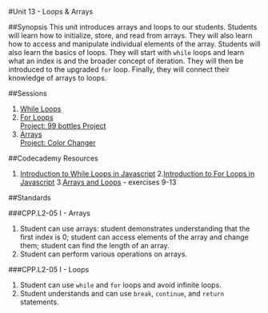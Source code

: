 #Unit 13 - Loops & Arrays

##Synopsis
This unit introduces arrays and loops to our students. Students will learn how to initialize, store, and read from arrays. They will also learn how to access and manipulate individual elements of the array. Students will also learn the basics of loops. They will start with ``while`` loops and learn what an index is and the broader concept of iteration. They will then be introduced to the upgraded ``for`` loop. Finally, they will connect their knowledge of arrays to loops.

##Sessions

1. [While Loops](sessions/1-while)
2. [For Loops](sessions/2-for)  
   [Project: 99 bottles Project](sessions/3-project-project-99bottles)
4. [Arrays](sessions/4-array)  
   [Project: Color Changer](sessions/5-project-colorChanger)

##Codecademy Resources

1. [Introduction to While Loops in Javascript](https://www.codecademy.com/courses/javascript-beginner-en-ASGIv/0/1?curriculum_id=506324b3a7dffd00020bf661)
2.[Introduction to For Loops in Javascript](https://www.codecademy.com/courses/javascript-beginner-en-NhsaT/0/1?curriculum_id=506324b3a7dffd00020bf661)
3.[Arrays and Loops](https://www.codecademy.com/courses/javascript-beginner-en-NhsaT/2/1?curriculum_id=502d635ceda910000200293b#!/exercises/0) - exercises 9-13

##Standards

###CPP.L2-05 I - Arrays
1. Student can use	arrays:	student	demonstrates	understanding	that	the	first	index	is	0;	student	can	access	elements	of	the array	and	change them;	student	can	find	the	length	of	an array.
2. Student can	perform	various	operations	on	arrays.

###CPP.L2-05 I - Loops
1. Student can	use	``while``	and	``for``	loops	and	avoid	infinite	loops.
2. Student understands	and	can	use	``break``,	``continue``,	and	``return``	statements.
